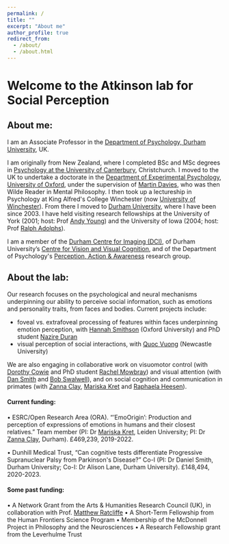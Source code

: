 ```yaml
---
permalink: /
title: ""
excerpt: "About me"
author_profile: true
redirect_from: 
  - /about/
  - /about.html
---
```


# Welcome to the Atkinson lab for Social Perception

## About me:
I am an Associate Professor in the [Department of Psychology, Durham University](https://www.dur.ac.uk/psychology/), UK.

I am originally from New Zealand, where I completed BSc and MSc degrees in [Psychology at the University of Canterbury](https://www.canterbury.ac.nz/science/schools-and-departments/psychology/), Christchurch. I moved to the UK to undertake a doctorate in the [Department of Experimental Psychology, University of Oxford](https://www.psy.ox.ac.uk/), under the supervision of [Martin Davies](http://www.mkdavies.net/Martin_Davies/Home.html), who was then Wilde Reader in Mental Philosophy. I then took up a lectureship in Psychology at King Alfred's College Winchester (now [University of Winchester](https://www.winchester.ac.uk/)). From there I moved to [Durham University](https://www.dur.ac.uk/), where I have been since 2003. I have held visiting research fellowships at the University of York (2001; host: Prof [Andy Young](https://www.york.ac.uk/psychology/staff/academicstaff/awy1/)) and the University of Iowa (2004; host: Prof [Ralph Adolphs](http://emotion.caltech.edu/)).

I am a member of the [Durham Centre for Imaging (DCI)](https://www.dur.ac.uk/psychology/research/dci/), of Durham University’s [Centre for Vision and Visual Cognition](https://www.dur.ac.uk/cvvc/), and of the Department of Psychology's [Perception, Action & Awareness](https://www.dur.ac.uk/psychology/research/paa/) research group.

## About the lab:
Our research focuses on the psychological and neural mechanisms underpinning our ability to perceive social information, such as emotions and personality traits, from faces and bodies. Current projects include:
- foveal vs. extrafoveal processing of features within faces underpinning emotion perception, with [Hannah Smithson](https://www.psy.ox.ac.uk/team/hannah-smithson) (Oxford University) and PhD student [Nazire Duran](https://www.dur.ac.uk/psychology/staff/profile/?id=15229)
- visual perception of social interactions, with [Quoc Vuong](https://www.ncl.ac.uk/ion/staff/profile/quocvuong.html#background) (Newcastle University)

We are also engaging in collaborative work on visuomotor control (with [Dorothy Cowie](https://www.dur.ac.uk/psychology/staff/profile/?id=11703) and PhD student [Rachel Mowbray](https://www.dur.ac.uk/psychology/staff/profile/?id=16720)) and visual attention (with [Dan Smith](https://www.dur.ac.uk/psychology/staff/profile/?id=2836) and [Bob Swalwell](https://www.dur.ac.uk/psychology/staff/profile/?id=13485)), and on social cognition and communication in primates (with [Zanna Clay](https://www.dur.ac.uk/psychology/staff/profile/?id=16059), [Mariska Kret](https://www.universiteitleiden.nl/en/staffmembers/mariska-kret#tab-1) and [Raphaela Heesen](https://scholar.google.com/citations?user=FM_pjS8AAAAJ&hl=en)).

#### Current funding:
•	ESRC/Open Research Area (ORA). “’EmoOrigin’: Production and perception of expressions of emotions in humans and their closest relatives.” Team member (PI: Dr [Mariska Kret](https://www.universiteitleiden.nl/en/staffmembers/mariska-kret#tab-1), Leiden University; PI: Dr [Zanna Clay](https://www.dur.ac.uk/psychology/staff/profile/?id=16059), Durham). £469,239, 2019-2022.

•	Dunhill Medical Trust, “Can cognitive tests differentiate Progressive Supranuclear Palsy from Parkinson's Disease?” Co-I (PI: Dr Daniel Smith, Durham University; Co-I: Dr Alison Lane, Durham University). £148,494, 2020-2023.

#### Some past funding:
•	A Network Grant from the Arts & Humanities Research Council (UK), in collaboration with Prof. [Matthew Ratcliffe](https://www.york.ac.uk/philosophy/staff/ratcliffe-matthew/)
•	A Short-Term Fellowship from the Human Frontiers Science Program
•	Membership of the McDonnell Project in Philosophy and the Neurosciences
• A Research Fellowship grant from the Leverhulme Trust
